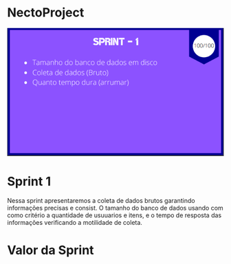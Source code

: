 # NectoProject

<p align="left">
  <img src="https://github.com/THeeLooksDatabase/NectoProject/blob/main/docs/sprint1.png" />
</p>

<h1 align="left">Sprint 1</h1>

  Nessa sprint  apresentaremos  a coleta de dados brutos  garantindo  informações  precisas e consist.  O tamanho do banco de dados  usando com como critério a   quantidade de usuuarios e  itens, e  o tempo de resposta das  informações verificando a  motilidade de coleta.

<h1 align="left">Valor da Sprint</h1>
